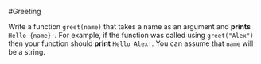 #Greeting

Write a function `greet(name)` that takes a name as an argument and **prints** `Hello {name}!`. For example, if the 
function was called using `greet("Alex")` then your function should **print** `Hello Alex!`. You can assume that `name` 
will be a string. 
